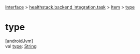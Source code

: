
[Interface](../../../index.html) > [healthstack.backend.integration.task](../index.html) > [Item](index.html) > [type](type.html)



# type



[androidJvm]\
val [type](type.html): [String](https://kotlinlang.org/api/latest/jvm/stdlib/kotlin/-string/index.html)




